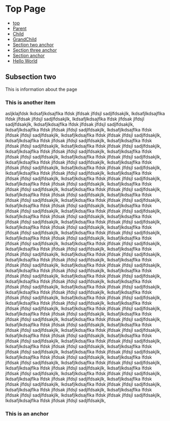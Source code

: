 # Top Page

* [top](./index.md)
* [Parent](./Parent/index.md)
* [Child](./Parent/Child/index.md)
* [GrandChild](./Parent/Child/Grandchild/index.md)
* [Section two anchor](#subsection-two)
* [Section three anchor](#this-is-another-item)
* [Section anchor](#this-is-an-anchor)
* [Hello World](/gchild#hello-world)

## Subsection two
This is information about the page

### This is another item
asljklajfdsk
lkdsafjlkdsajflka lfdsk jlfdsak jlfdsjl sadjlfdsakjlk,
lkdsafjlkdsajflka lfdsk jlfdsak jlfdsjl sadjlfdsakjlk,
lkdsafjlkdsajflka lfdsk jlfdsak jlfdsjl sadjlfdsakjlk,
lkdsafjlkdsajflka lfdsk jlfdsak jlfdsjl sadjlfdsakjlk,
lkdsafjlkdsajflka lfdsk jlfdsak jlfdsjl sadjlfdsakjlk,
lkdsafjlkdsajflka lfdsk jlfdsak jlfdsjl sadjlfdsakjlk,
lkdsafjlkdsajflka lfdsk jlfdsak jlfdsjl sadjlfdsakjlk,
lkdsafjlkdsajflka lfdsk jlfdsak jlfdsjl sadjlfdsakjlk,
lkdsafjlkdsajflka lfdsk jlfdsak jlfdsjl sadjlfdsakjlk,
lkdsafjlkdsajflka lfdsk jlfdsak jlfdsjl sadjlfdsakjlk,
lkdsafjlkdsajflka lfdsk jlfdsak jlfdsjl sadjlfdsakjlk,
lkdsafjlkdsajflka lfdsk jlfdsak jlfdsjl sadjlfdsakjlk,
lkdsafjlkdsajflka lfdsk jlfdsak jlfdsjl sadjlfdsakjlk,
lkdsafjlkdsajflka lfdsk jlfdsak jlfdsjl sadjlfdsakjlk,
lkdsafjlkdsajflka lfdsk jlfdsak jlfdsjl sadjlfdsakjlk,
lkdsafjlkdsajflka lfdsk jlfdsak jlfdsjl sadjlfdsakjlk,
lkdsafjlkdsajflka lfdsk jlfdsak jlfdsjl sadjlfdsakjlk,
lkdsafjlkdsajflka lfdsk jlfdsak jlfdsjl sadjlfdsakjlk,
lkdsafjlkdsajflka lfdsk jlfdsak jlfdsjl sadjlfdsakjlk,
lkdsafjlkdsajflka lfdsk jlfdsak jlfdsjl sadjlfdsakjlk,
lkdsafjlkdsajflka lfdsk jlfdsak jlfdsjl sadjlfdsakjlk,
lkdsafjlkdsajflka lfdsk jlfdsak jlfdsjl sadjlfdsakjlk,
lkdsafjlkdsajflka lfdsk jlfdsak jlfdsjl sadjlfdsakjlk,
lkdsafjlkdsajflka lfdsk jlfdsak jlfdsjl sadjlfdsakjlk,
lkdsafjlkdsajflka lfdsk jlfdsak jlfdsjl sadjlfdsakjlk,
lkdsafjlkdsajflka lfdsk jlfdsak jlfdsjl sadjlfdsakjlk,
lkdsafjlkdsajflka lfdsk jlfdsak jlfdsjl sadjlfdsakjlk,
lkdsafjlkdsajflka lfdsk jlfdsak jlfdsjl sadjlfdsakjlk,
lkdsafjlkdsajflka lfdsk jlfdsak jlfdsjl sadjlfdsakjlk,
lkdsafjlkdsajflka lfdsk jlfdsak jlfdsjl sadjlfdsakjlk,
lkdsafjlkdsajflka lfdsk jlfdsak jlfdsjl sadjlfdsakjlk,
lkdsafjlkdsajflka lfdsk jlfdsak jlfdsjl sadjlfdsakjlk,
lkdsafjlkdsajflka lfdsk jlfdsak jlfdsjl sadjlfdsakjlk,
lkdsafjlkdsajflka lfdsk jlfdsak jlfdsjl sadjlfdsakjlk,
lkdsafjlkdsajflka lfdsk jlfdsak jlfdsjl sadjlfdsakjlk,
lkdsafjlkdsajflka lfdsk jlfdsak jlfdsjl sadjlfdsakjlk,
lkdsafjlkdsajflka lfdsk jlfdsak jlfdsjl sadjlfdsakjlk,
lkdsafjlkdsajflka lfdsk jlfdsak jlfdsjl sadjlfdsakjlk,
lkdsafjlkdsajflka lfdsk jlfdsak jlfdsjl sadjlfdsakjlk,
lkdsafjlkdsajflka lfdsk jlfdsak jlfdsjl sadjlfdsakjlk,
lkdsafjlkdsajflka lfdsk jlfdsak jlfdsjl sadjlfdsakjlk,
lkdsafjlkdsajflka lfdsk jlfdsak jlfdsjl sadjlfdsakjlk,
lkdsafjlkdsajflka lfdsk jlfdsak jlfdsjl sadjlfdsakjlk,
lkdsafjlkdsajflka lfdsk jlfdsak jlfdsjl sadjlfdsakjlk,
lkdsafjlkdsajflka lfdsk jlfdsak jlfdsjl sadjlfdsakjlk,
lkdsafjlkdsajflka lfdsk jlfdsak jlfdsjl sadjlfdsakjlk,
lkdsafjlkdsajflka lfdsk jlfdsak jlfdsjl sadjlfdsakjlk,
lkdsafjlkdsajflka lfdsk jlfdsak jlfdsjl sadjlfdsakjlk,
lkdsafjlkdsajflka lfdsk jlfdsak jlfdsjl sadjlfdsakjlk,
lkdsafjlkdsajflka lfdsk jlfdsak jlfdsjl sadjlfdsakjlk,
lkdsafjlkdsajflka lfdsk jlfdsak jlfdsjl sadjlfdsakjlk,
lkdsafjlkdsajflka lfdsk jlfdsak jlfdsjl sadjlfdsakjlk,
lkdsafjlkdsajflka lfdsk jlfdsak jlfdsjl sadjlfdsakjlk,
lkdsafjlkdsajflka lfdsk jlfdsak jlfdsjl sadjlfdsakjlk,
lkdsafjlkdsajflka lfdsk jlfdsak jlfdsjl sadjlfdsakjlk,
lkdsafjlkdsajflka lfdsk jlfdsak jlfdsjl sadjlfdsakjlk,
lkdsafjlkdsajflka lfdsk jlfdsak jlfdsjl sadjlfdsakjlk,
lkdsafjlkdsajflka lfdsk jlfdsak jlfdsjl sadjlfdsakjlk,
lkdsafjlkdsajflka lfdsk jlfdsak jlfdsjl sadjlfdsakjlk,
lkdsafjlkdsajflka lfdsk jlfdsak jlfdsjl sadjlfdsakjlk,
lkdsafjlkdsajflka lfdsk jlfdsak jlfdsjl sadjlfdsakjlk,
lkdsafjlkdsajflka lfdsk jlfdsak jlfdsjl sadjlfdsakjlk,
lkdsafjlkdsajflka lfdsk jlfdsak jlfdsjl sadjlfdsakjlk,
lkdsafjlkdsajflka lfdsk jlfdsak jlfdsjl sadjlfdsakjlk,
lkdsafjlkdsajflka lfdsk jlfdsak jlfdsjl sadjlfdsakjlk,
lkdsafjlkdsajflka lfdsk jlfdsak jlfdsjl sadjlfdsakjlk,
lkdsafjlkdsajflka lfdsk jlfdsak jlfdsjl sadjlfdsakjlk,
lkdsafjlkdsajflka lfdsk jlfdsak jlfdsjl sadjlfdsakjlk,
lkdsafjlkdsajflka lfdsk jlfdsak jlfdsjl sadjlfdsakjlk,
lkdsafjlkdsajflka lfdsk jlfdsak jlfdsjl sadjlfdsakjlk,
lkdsafjlkdsajflka lfdsk jlfdsak jlfdsjl sadjlfdsakjlk,
lkdsafjlkdsajflka lfdsk jlfdsak jlfdsjl sadjlfdsakjlk,
lkdsafjlkdsajflka lfdsk jlfdsak jlfdsjl sadjlfdsakjlk,
lkdsafjlkdsajflka lfdsk jlfdsak jlfdsjl sadjlfdsakjlk,
lkdsafjlkdsajflka lfdsk jlfdsak jlfdsjl sadjlfdsakjlk,
lkdsafjlkdsajflka lfdsk jlfdsak jlfdsjl sadjlfdsakjlk,
lkdsafjlkdsajflka lfdsk jlfdsak jlfdsjl sadjlfdsakjlk,
lkdsafjlkdsajflka lfdsk jlfdsak jlfdsjl sadjlfdsakjlk,
lkdsafjlkdsajflka lfdsk jlfdsak jlfdsjl sadjlfdsakjlk,
lkdsafjlkdsajflka lfdsk jlfdsak jlfdsjl sadjlfdsakjlk,

### This is an anchor
